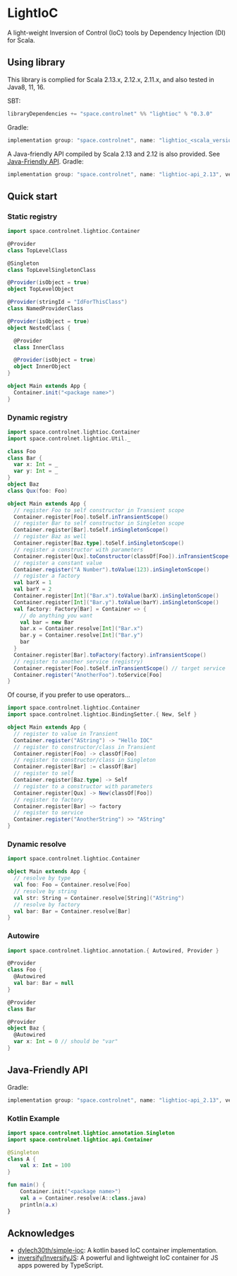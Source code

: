 # LightIoC
A light-weight Inversion of Control (IoC) tools by Dependency Injection (DI) for Scala.

## Using library
This library is complied for Scala 2.13.x, 2.12.x, 2.11.x, and also tested in Java8, 11, 16. 

SBT:
```scala
libraryDependencies += "space.controlnet" %% "lightioc" % "0.3.0"
```

Gradle: 
```groovy
implementation group: "space.controlnet", name: "lightioc_<scala_version>", version: "0.3.1"
```

A Java-friendly API compiled by Scala 2.13 and 2.12 is also provided. See [Java-Friendly API](#java-friendly-api).
Gradle:
```groovy
implementation group: "space.controlnet", name: "lightioc-api_2.13", version: "0.3.1"
```

## Quick start

### Static registry

```scala
import space.controlnet.lightioc.Container

@Provider 
class TopLevelClass

@Singleton
class TopLevelSingletonClass

@Provider(isObject = true)
object TopLevelObject

@Provider(stringId = "IdForThisClass")
class NamedProviderClass

@Provider(isObject = true)
object NestedClass {

  @Provider
  class InnerClass

  @Provider(isObject = true)
  object InnerObject
}

object Main extends App {
  Container.init("<package name>")
}
```

### Dynamic registry
```scala
import space.controlnet.lightioc.Container
import space.controlnet.lightioc.Util._

class Foo
class Bar {
  var x: Int = _
  var y: Int = _
}
object Baz
class Qux(foo: Foo)

object Main extends App {
  // register Foo to self constructor in Transient scope
  Container.register[Foo].toSelf.inTransientScope()
  // register Bar to self constructor in Singleton scope
  Container.register[Bar].toSelf.inSingletonScope()
  // register Baz as well
  Container.register[Baz.type].toSelf.inSingletonScope()
  // register a constructor with parameters
  Container.register[Qux].toConstructor(classOf[Foo]).inTransientScope()
  // register a constant value
  Container.register("A Number").toValue(123).inSingletonScope()
  // register a factory
  val barX = 1
  val barY = 2
  Container.register[Int]("Bar.x").toValue(barX).inSingletonScope()
  Container.register[Int]("Bar.y").toValue(barY).inSingletonScope()
  val factory: Factory[Bar] = Container => {
    // do anything you want
    val bar = new Bar
    bar.x = Container.resolve[Int]("Bar.x")
    bar.y = Container.resolve[Int]("Bar.y")
    bar
  }
  Container.register[Bar].toFactory(factory).inTransientScope()
  // register to another service (registry)
  Container.register[Foo].toSelf.inTransientScope() // target service
  Container.register("AnotherFoo").toService[Foo]
}
```

Of course, if you prefer to use operators...
```scala
import space.controlnet.lightioc.Container
import space.controlnet.lightioc.BindingSetter.{ New, Self }

object Main extends App {
  // register to value in Transient
  Container.register("AString") -> "Hello IOC"
  // register to constructor/class in Transient
  Container.register[Foo] -> classOf[Foo]
  // register to constructor/class in Singleton
  Container.register[Bar] := classOf[Bar]
  // register to self
  Container.register[Baz.type] -> Self
  // register to a constructor with parameters
  Container.register[Qux] -> New(classOf[Foo])
  // register to factory
  Container.register[Bar] ~> factory
  // register to service
  Container.register("AnotherString") >> "AString"
}
```

### Dynamic resolve
```scala
import space.controlnet.lightioc.Container

object Main extends App {
  // resolve by type
  val foo: Foo = Container.resolve[Foo]
  // resolve by string
  val str: String = Container.resolve[String]("AString")
  // resolve by factory
  val bar: Bar = Container.resolve[Bar]
}
```

### Autowire
```scala
import space.controlnet.lightioc.annotation.{ Autowired, Provider }

@Provider
class Foo {
  @Autowired
  val bar: Bar = null
}

@Provider
class Bar

@Provider
object Baz {
  @Autowired
  var x: Int = 0 // should be "var"
}
```

## Java-Friendly API

Gradle:
```groovy
implementation group: "space.controlnet", name: "lightioc-api_2.13", version: "0.3.0"
```

### Kotlin Example
```kotlin
import space.controlnet.lightioc.annotation.Singleton
import space.controlnet.lightioc.api.Container

@Singleton
class A {
    val x: Int = 100
}

fun main() {
    Container.init("<package name>")
    val a = Container.resolve(A::class.java)
    println(a.x)
}
```


## Acknowledges

- [dylech30th/simple-ioc](https://github.com/dylech30th/simple-ioc): A kotlin based IoC container implementation.
- [inversify/InversifyJS](https://github.com/inversify/InversifyJS): A powerful and lightweight IoC container for JS apps powered by TypeScript.